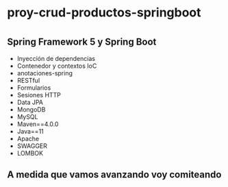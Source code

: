 # proy-crud-productos-springboot
#

## Spring Framework 5 y Spring Boot

- Inyección de dependencias
- Contenedor y contextos IoC
- anotaciones-spring
- RESTful
- Formularios
- Sesiones HTTP
- Data JPA
- MongoDB
- MySQL
- Maven==4.0.0
- Java==11
- Apache
- SWAGGER
- LOMBOK

## A medida que vamos avanzando voy comiteando